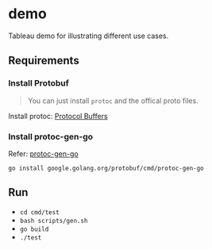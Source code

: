 # demo

Tableau demo for illustrating different use cases.

## Requirements

### Install Protobuf

> You can just install `protoc` and the offical proto files.

Install protoc: [Protocol Buffers](https://github.com/protocolbuffers/protobuf/releases/latest)

### Install protoc-gen-go

Refer: [protoc-gen-go](https://github.com/protocolbuffers/protobuf-go)
```
go install google.golang.org/protobuf/cmd/protoc-gen-go
```
## Run

- `cd cmd/test`
- `bash scripts/gen.sh`
- `go build`
- `./test`
